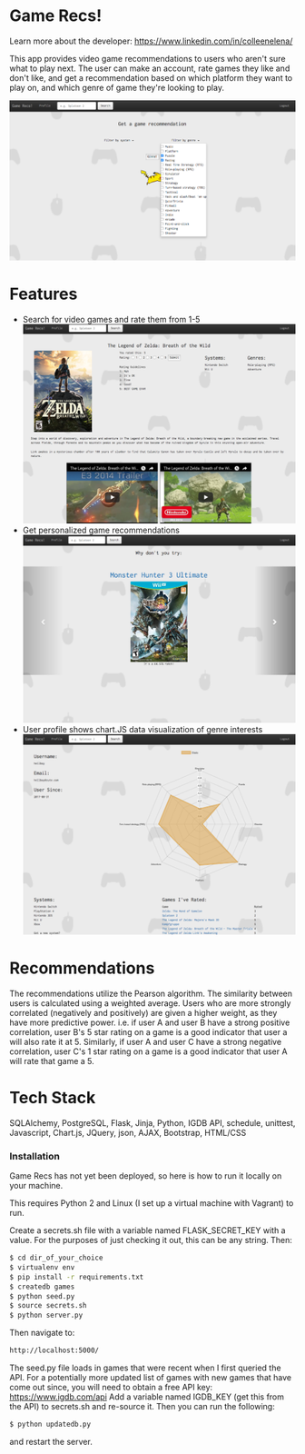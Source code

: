 # Game Recs!

Learn more about the developer: https://www.linkedin.com/in/colleenelena/

This app provides video game recommendations to users who aren't sure what to play next. The user can make an account, rate games they like and don't like, and get a recommendation based on which platform they want to play on, and which genre of game they're looking to play.

![Homepage](/static/img/homepage.png)

# Features
  - Search for video games and rate them from 1-5
  ![Game Details](/static/img/gamedetails.png)
  - Get personalized game recommendations
  ![Recommendations](/static/img/recommendation.png)
  - User profile shows chart.JS data visualization of genre interests
  ![User Profile](/static/img/userprofile.png)

# Recommendations
The recommendations utilize the Pearson algorithm. The similarity between users is calculated using a weighted average. Users who are more strongly correlated (negatively and positively) are given a higher weight, as they have more predictive power. i.e. if user A and user B have a strong positive correlation, user B's 5 star rating on a game is a good indicator that user a will also rate it at 5. Similarly, if user A and user C have a strong negative correlation, user C's 1 star rating on a game is a good indicator that user A will rate that game a 5.

# Tech Stack
SQLAlchemy, PostgreSQL, Flask, Jinja, Python, IGDB API, schedule, unittest, Javascript, Chart.js, JQuery, json, AJAX, Bootstrap, HTML/CSS

### Installation

Game Recs has not yet been deployed, so here is how to run it locally on your machine. 

This requires Python 2 and Linux (I set up a virtual machine with Vagrant) to run.


Create a secrets.sh file with a variable named FLASK_SECRET_KEY with a value. For the purposes of just checking it out, this can be any string.
Then:
```sh
$ cd dir_of_your_choice
$ virtualenv env
$ pip install -r requirements.txt
$ createdb games
$ python seed.py
$ source secrets.sh
$ python server.py
```
Then navigate to:
```sh
http://localhost:5000/
```
The seed.py file loads in games that were recent when I first queried the API. For a potentially more updated list of games with new games that have come out since, you will need to obtain a free API key: https://www.igdb.com/api
Add a variable named IGDB_KEY (get this from the API) to secrets.sh and re-source it. Then you can run the following: 
```sh
$ python updatedb.py
```
and restart the server.